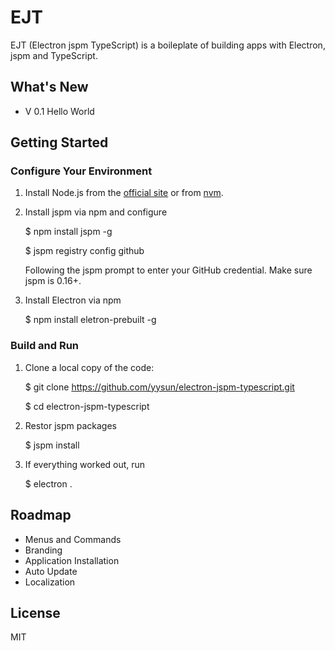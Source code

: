 # EJT

EJT (Electron jspm TypeScript) is a boileplate of building apps with Electron, jspm and TypeScript.

## What's New

* V 0.1 Hello World

## Getting Started

### Configure Your Environment

1. Install Node.js from the [official site](http://nodejs.org) or from
[nvm](https://github.com/creationix/nvm).

2. Install jspm via npm and configure

    $ npm install jspm -g

	$ jspm registry config github

	Following the jspm prompt to enter your GitHub credential. Make sure jspm is 0.16+.

3. Install Electron via npm

	$ npm install eletron-prebuilt -g


### Build and Run

1. Clone a local copy of the code:

    $ git clone https://github.com/yysun/electron-jspm-typescript.git

    $ cd electron-jspm-typescript

2. Restor jspm packages

    $ jspm install

3. If everything worked out, run

    $ electron .


## Roadmap

* Menus and Commands
* Branding
* Application Installation
* Auto Update
* Localization

## License

MIT